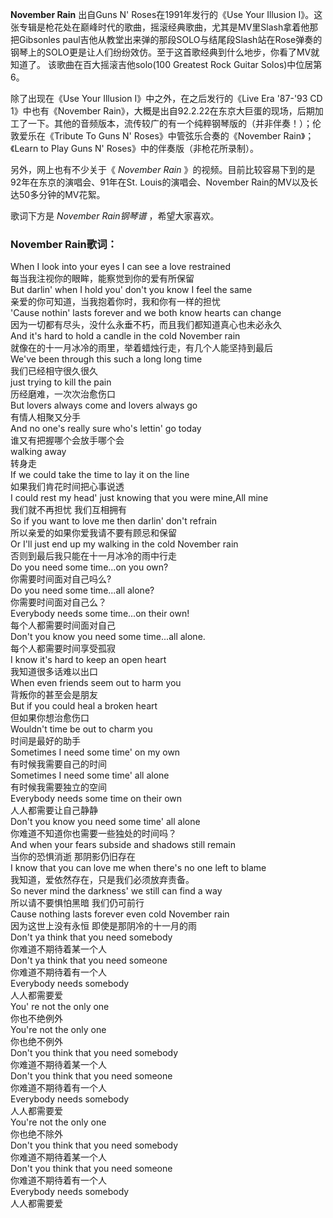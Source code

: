 

**November Rain** 出自Guns N' Roses在1991年发行的《Use Your Illusion
I》。这张专辑是枪花处在巅峰时代的歌曲，摇滚经典歌曲，尤其是MV里Slash拿着他那把Gibsonles
paul吉他从教堂出来弹的那段SOLO与结尾段Slash站在Rose弹奏的钢琴上的SOLO更是让人们纷纷效仿。至于这首歌经典到什么地步，你看了MV就知道了。
该歌曲在百大摇滚吉他solo(100 Greatest Rock Guitar Solos)中位居第6。

  
除了出现在《Use Your Illusion I》中之外，在之后发行的《Live Era '87-'93 CD 1》中也有《November
Rain》，大概是出自92.2.22在东京大巨蛋的现场，后期加工了一下。其他的音频版本，流传较广的有一个纯粹钢琴版的（并非伴奏！）；伦敦爱乐在《Tribute
To Guns N' Roses》中管弦乐合奏的《November Rain》；《Learn to Play Guns N'
Roses》中的伴奏版（非枪花所录制）。

  
另外，网上也有不少关于《 _November Rain_ 》的视频。目前比较容易下到的是92年在东京的演唱会、91年在St.
Louis的演唱会、November Rain的MV以及长达50多分钟的MV花絮。

  
歌词下方是 _November Rain钢琴谱_ ，希望大家喜欢。

### November Rain歌词：

When I look into your eyes I can see a love restrained  
每当我注视你的眼眸，能察觉到你的爱有所保留  
But darlin' when I hold you' don't you know I feel the same  
亲爱的你可知道，当我抱着你时，我和你有一样的担忧  
'Cause nothin' lasts forever and we both know hearts can change  
因为一切都有尽头，没什么永垂不朽，而且我们都知道真心也未必永久  
And it's hard to hold a candle in the cold November rain  
就像在的十一月冰冷的雨里，举着蜡烛行走，有几个人能坚持到最后  
We've been through this such a long long time  
我们已经相守很久很久  
just trying to kill the pain  
历经磨难，一次次治愈伤口  
But lovers always come and lovers always go  
有情人相聚又分手  
And no one's really sure who's lettin' go today  
谁又有把握哪个会放手哪个会  
walking away  
转身走  
If we could take the time to lay it on the line  
如果我们肯花时间把心事说透  
I could rest my head' just knowing that you were mine,All mine  
我们就不再担忧 我们互相拥有  
So if you want to love me then darlin' don't refrain  
所以亲爱的如果你爱我请不要有顾忌和保留  
Or I'll just end up my walking in the cold November rain  
否则到最后我只能在十一月冰冷的雨中行走  
Do you need some time...on you own?  
你需要时间面对自己吗么?  
Do you need some time...all alone?  
你需要时间面对自己么？  
Everybody needs some time...on their own!  
每个人都需要时间面对自己  
Don't you know you need some time...all alone.  
每个人都需要时间享受孤寂  
I know it's hard to keep an open heart  
我知道很多话难以出口  
When even friends seem out to harm you  
背叛你的甚至会是朋友  
But if you could heal a broken heart  
但如果你想治愈伤口  
Wouldn't time be out to charm you  
时间是最好的助手  
Sometimes I need some time' on my own  
有时候我需要自己的时间  
Sometimes I need some time' all alone  
有时候我需要独立的空间  
Everybody needs some time on their own  
人人都需要让自己静静  
Don't you know you need some time' all alone  
你难道不知道你也需要一些独处的时间吗？  
And when your fears subside and shadows still remain  
当你的恐惧消逝 那阴影仍旧存在  
I know that you can love me when there's no one left to blame  
我知道，爱依然存在，只是我们必须放弃责备。  
So never mind the darkness' we still can find a way  
所以请不要惧怕黑暗 我们仍可前行  
Cause nothing lasts forever even cold November rain  
因为这世上没有永恒 即使是那阴冷的十一月的雨  
Don't ya think that you need somebody  
你难道不期待着某一个人  
Don't ya think that you need someone  
你难道不期待着有一个人  
Everybody needs somebody  
人人都需要爱  
You' re not the only one  
你也不绝例外  
You're not the only one  
你也绝不例外  
Don't you think that you need somebody  
你难道不期待着某一个人  
Don't you think that you need someone  
你难道不期待着有一个人  
Everybody needs somebody  
人人都需要爱  
You're not the only one  
你也绝不除外  
Don't you think that you need somebody  
你难道不期待着某一个人  
Don't you think that you need someone  
你难道不期待着有一个人  
Everybody needs somebody  
人人都需要爱


